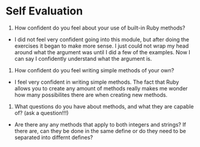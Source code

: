 # Self Evaluation

1. How confident do you feel about your use of built-in Ruby methods?
- I did not feel very confident going into this module, but after doing the exercises it began to make more sense. I just could not wrap my head around what the argument was until I did a few of the examples. Now I can say I confidently understand what the argument is.

1. How confident do you feel writing simple methods of your own?
- I feel very confident in writing simple methods. The fact that Ruby allows you to create any amount of methods really makes me wonder how many possibilites there are when creating new methods. 

1.  What questions do you have about methods, and what they are capable of? (ask a question!!!)
- Are there any any methods that apply to both integers and strings? If there are, can they be done in the same define or do they need to be separated into differnt defines? 